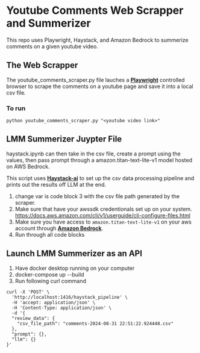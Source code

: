 # Youtube Comments Web Scrapper and Summerizer

This repo uses Playwright, Haystack, and Amazon Bedrock to summerize comments on a given youtube video.

## The Web Scrapper
The youtube_comments_scraper.py file lauches a [**Playwright**](https://playwright.dev/python/docs/intro) controlled browser to scrape the comments on a youtube page and save it into a local csv file.

### To run
```
python youtube_comments_scraper.py "<youtube video link>" 
```

## LMM Summerizer Juypter File
haystack.ipynb can then take in the csv file, create a prompt using the values, then pass prompt through a amazon.titan-text-lite-v1 model hosted on AWS Bedrock.

This script uses [**Haystack-ai**](https://haystack.deepset.ai) to set up the csv data processing pipeline and prints out the results off LLM at the end. 

1) change var is code block 3 with the csv file path generated by the scraper.
2) Make sure that have your awssdk credentionals set up on your system. https://docs.aws.amazon.com/cli/v1/userguide/cli-configure-files.html
3) Make sure you have access to `amazon.titan-text-lite-v1` on your aws account through [**Amazon Bedrock**](https://aws.amazon.com/bedrock).
4) Run through all code blocks

## Launch LMM Summerizer as an API

1) Have docker desktop running on your computer
2) docker-compose up --build
3) Run following curl command
```
curl -X 'POST' \
  'http://localhost:1416/haystack_pipeline' \
  -H 'accept: application/json' \
  -H 'Content-Type: application/json' \
  -d '{
  "review_data": {
    "csv_file_path": "comments-2024-08-31 22:51:22.924448.csv"
  },
  "prompt": {},
  "llm": {}
}'
```